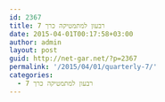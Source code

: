 ```yaml
---
id: 2367
title: רבעון למתמטיקה כרך 7
date: 2015-04-01T00:17:58+03:00
author: admin
layout: post
guid: http://net-gar.net/?p=2367
permalink: '/2015/04/01/quarterly-7/'
categories:
  - רבעון למתמטיקה כרך 7
---
```

